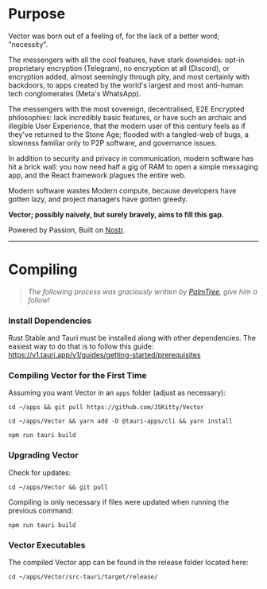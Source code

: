 # Purpose

Vector was born out of a feeling of, for the lack of a better word; "necessity".

The messengers with all the cool features, have stark downsides: opt-in proprietary encryption (Telegram), no encryption at all (Discord), or encryption added, almost seemingly through pity, and most certainly with backdoors, to apps created by the world's largest and most anti-human tech conglomerates (Meta's WhatsApp).

The messengers with the most sovereign, decentralised, E2E Encrypted philosophies: lack incredibly basic features, or have such an archaic and illegible User Experience, that the modern user of this century feels as if they've returned to the Stone Age; flooded with a tangled-web of bugs, a slowness familiar only to P2P software, and governance issues.

In addition to security and privacy in communication, modern software has hit a brick wall: you now need half a gig of RAM to open a simple messaging app, and the React framework plagues the entire web.

Modern software wastes Modern compute, because developers have gotten lazy, and project managers have gotten greedy.

**Vector; possibly naively, but surely bravely, aims to fill this gap.**

Powered by Passion, Built on [Nostr](https://nostr.com/).

---

# Compiling

> *The following process was graciously written by [PalmTree](https://primal.net/p/npub1e3zglze5g2mq894pfw42kw8uwmyd8uc6m8mupctjfkfplgddglds4v7wja), give him a follow!*

### Install Dependencies

Rust Stable and Tauri must be installed along with other dependencies. The easiest way to do that is to follow this guide:    
<https://v1.tauri.app/v1/guides/getting-started/prerequisites>  

### Compiling Vector for the First Time

Assuming you want Vector in an `apps` folder (adjust as necessary):  

```
cd ~/apps && git pull https://github.com/JSKitty/Vector
```

```
cd ~/apps/Vector && yarn add -D @tauri-apps/cli && yarn install
```

```
npm run tauri build
```

### Upgrading Vector

Check for updates:  

```
cd ~/apps/Vector && git pull
```

Compiling is only necessary if files were updated when running the previous command:

```
npm run tauri build
```

### Vector Executables

The compiled Vector app can be found in the release folder located here:  

```
cd ~/apps/Vector/src-tauri/target/release/
```
